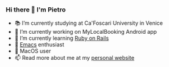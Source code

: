 ### Hi there 👋 I'm Pietro

<!--
**Visco01/Visco01** is a ✨ _special_ ✨ repository because its `README.md` (this file) appears on your GitHub profile.

Here are some ideas to get you started:
- ⚡ Fun fact: ...
-->
- 📚 I’m currently studying at Ca'Foscari University in Venice
- 🔭 I’m currently working on MyLocalBooking Android app
- 🌱 I’m currently learning [Ruby on Rails](URL 'https://rubyonrails.org')
- 🤩 [Emacs](URL 'https://www.gnu.org/software/emacs/') enthusiast
- 🍎 MacOS user
- 📫 Read more about me at my [personal website](URL 'https://visco01.github.io')

